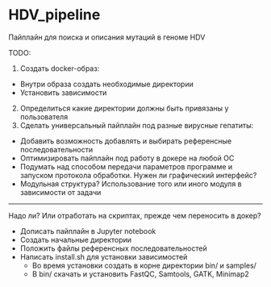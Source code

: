 # HDV_pipeline
Пайплайн для поиска и описания мутаций в геноме HDV

TODO:
1. Создать docker-образ:
  + Внутри образа создать необходимые директории
  + Установить зависимости
2. Определиться какие директории должны быть привязаны у пользователя
3. Сделать универсальный пайплайн под разные вирусные гепатиты:
  + Добавить возможность добавлять и выбирать референсные последовательности
  + Оптимизировать пайплайн под работу в докере на любой ОС
  + Подумать над способом передачи параметров программе и запуском протокола обработки. Нужен ли графический интерфейс?
  + Модульная структура? Использование того или иного модуля в зависимости от задачи
***
Надо ли? Или отработать на скриптах, прежде чем переносить в докер?
* Дописать пайплайн в Jupyter notebook
* Создать начальные директории
* Положить файлы референсных последовательностей
* Написать install.sh для установки зависимостей
  + Во время установки создать в корне директории bin/ и samples/
  + В bin/ скачать и установить FastQC, Samtools, GATK, Minimap2
 
